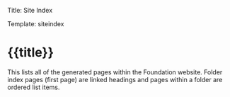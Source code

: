 Title: Site Index

Template: siteindex

# {{title}}

This lists all of the generated pages within the Foundation website.
Folder index pages (first page) are linked headings and pages within a folder are ordered list items.
